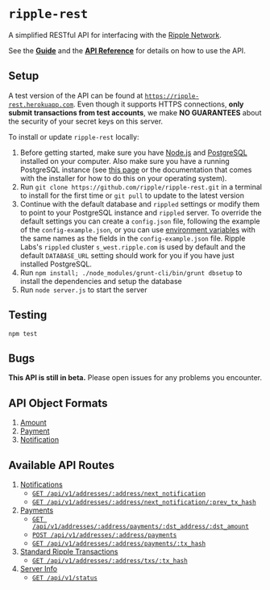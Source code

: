 # `ripple-rest`

A simplified RESTful API for interfacing with the [Ripple Network](http://ripple.com).


See the [__Guide__](docs/GUIDE.md) and the [__API Reference__](docs/REF.md) for details on how to use the API.

## Setup

A test version of the API can be found at [`https://ripple-rest.herokuapp.com`](https://ripple-rest.herokuapp.com). Even though it supports HTTPS connections, __only submit transactions from test accounts__, we make __NO GUARANTEES__ about the security of your secret keys on this server.

To install or update `ripple-rest` locally:

1. Before getting started, make sure you have [Node.js](http://nodejs.org/) and [PostgreSQL](http://www.postgresql.org/download/) installed on your computer. Also make sure you have a running PostgreSQL instance (see [this page](http://www.postgresql.org/docs/9.3/static/server-start.html) or the documentation that comes with the installer for how to do this on your operating system).
2. Run `git clone https://github.com/ripple/ripple-rest.git` in a terminal to install for the first time or `git pull` to update to the latest version
3. Continue with the default database and `rippled` settings or modify them to point to your PostgreSQL instance and `rippled` server. To override the default settings you can create a `config.json` file, following the example of the `config-example.json`, or you can use [environment variables](http://en.wikipedia.org/wiki/Environment_variable) with the same names as the fields in the `config-example.json` file. Ripple Labs's `rippled` cluster `s_west.ripple.com` is used by default and the default `DATABASE_URL` setting should work for you if you have just installed PostgreSQL.
4. Run `npm install; ./node_modules/grunt-cli/bin/grunt dbsetup` to install the dependencies and setup the database
5. Run `node server.js` to start the server


## Testing

`npm test`

## Bugs

__This API is still in beta.__ Please open issues for any problems you encounter.

## API Object Formats

1. [Amount](docs/REF.md#1-amount)
2. [Payment](docs/REF.md#2-payment)
3. [Notification](docs/REF.md#3-notification)

## Available API Routes

1. [Notifications](docs/REF.md#1-notifications)
    + [`GET /api/v1/addresses/:address/next_notification`](docs/REF.md#get-apiv1addressesaddressnext_notification)
    + [`GET /api/v1/addresses/:address/next_notification/:prev_tx_hash`](docs/REF.md#get-apiv1addressesaddressnext_notificationprev_tx_hash)
2. [Payments](docs/REF.md#2-payments)
    + [`GET /api/v1/addresses/:address/payments/:dst_address/:dst_amount`](docs/REF.md#get-apiv1addressesaddresspaymentsdst_addressdst_amount)
    + [`POST /api/v1/addresses/:address/payments`](docs/REF.md#post-apiv1addressesaddresspayments)
    + [`GET /api/v1/addresses/:address/payments/:tx_hash`](docs/REF.md#get-apiv1addressesaddresspaymentstx_hash)
3. [Standard Ripple Transactions](docs/REF.md#3-standard-ripple-transactions)
    + [`GET /api/v1/addresses/:address/txs/:tx_hash`](docs/REF.md#get-apiv1addressesaddresstxstx_hash)
4. [Server Info](docs/REF.md#4-server-info)
    + [`GET /api/v1/status`](docs/REF.md#get-apiv1status)
